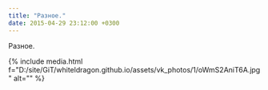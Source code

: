 ```yaml
---
title: "Разное."
date: 2015-04-29 23:12:00 +0300
---
```


Разное.

{% include media.html f="D:/site/GiT/whiteldragon.github.io/assets/vk_photos/1/oWmS2AniT6A.jpg" alt="" %}
